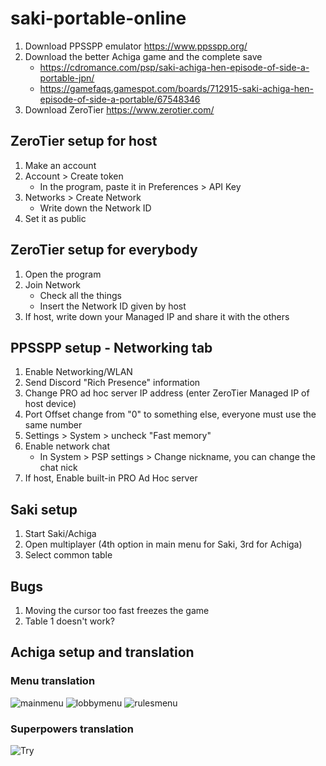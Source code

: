 # saki-portable-online

1. Download PPSSPP emulator https://www.ppsspp.org/
3. Download the better Achiga game and the complete save
   * https://cdromance.com/psp/saki-achiga-hen-episode-of-side-a-portable-jpn/
   * https://gamefaqs.gamespot.com/boards/712915-saki-achiga-hen-episode-of-side-a-portable/67548346
4. Download ZeroTier https://www.zerotier.com/

## ZeroTier setup for host
1. Make an account
2. Account > Create token
   * In the program, paste it in Preferences > API Key
3. Networks > Create Network
   * Write down the Network ID
4. Set it as public

## ZeroTier setup for everybody
1. Open the program
2. Join Network
   * Check all the things
   * Insert the Network ID given by host
3. If host, write down your Managed IP and share it with the others

## PPSSPP setup - Networking tab
1. Enable Networking/WLAN
2. Send Discord "Rich Presence" information
3. Change PRO ad hoc server IP address (enter ZeroTier Managed IP of host device)
4. Port Offset change from "0" to something else, everyone must use the same number
5. Settings > System > uncheck "Fast memory"
6. Enable network chat
   * In System > PSP settings > Change nickname, you can change the chat nick
6. If host, Enable built-in PRO Ad Hoc server


## Saki setup
1. Start Saki/Achiga
2. Open multiplayer (4th option in main menu for Saki, 3rd for Achiga)
3. Select common table

## Bugs
1. Moving the cursor too fast freezes the game
2. Table 1 doesn't work?

## Achiga setup and translation
### Menu translation
![mainmenu](https://raw.githubusercontent.com/watterle/saki-portable-online/main/menus.jpg "mainmenu")
![lobbymenu](https://raw.githubusercontent.com/watterle/saki-portable-online/main/143.jpg "lobbymenu")
![rulesmenu](https://raw.githubusercontent.com/watterle/saki-portable-online/main/148.jpg "rulesmenu")



### Superpowers translation
![Try](https://raw.githubusercontent.com/watterle/saki-portable-online/main/saki%20psp%20abilities.png "superpowers")
